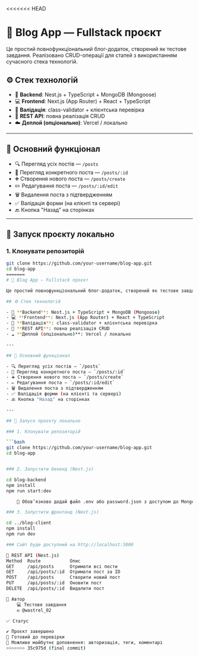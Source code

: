 <<<<<<< HEAD
# 📰 Blog App — Fullstack проєкт

Це простий повнофункціональний блог-додаток, створений як тестове завдання. Реалізовано CRUD-операції для статей з використанням сучасного стека технологій.

## ⚙️ Стек технологій

- 🧠 **Backend**: Nest.js + TypeScript + MongoDB (Mongoose)
- 💻 **Frontend**: Next.js (App Router) + React + TypeScript
- 🧾 **Валідація**: class-validator + клієнтська перевірка
- 📡 **REST API**: повна реалізація CRUD
- ☁️ **Деплой (опціонально)**: Vercel / локально

---

## 📂 Основний функціонал

- 🔍 Перегляд усіх постів — `/posts`
- 📄 Перегляд конкретного поста — `/posts/:id`
- ➕ Створення нового поста — `/posts/create`
- ✏️ Редагування поста — `/posts/:id/edit`
- 🗑️ Видалення поста з підтвердженням
- ✅ Валідація форми (на клієнті та сервері)
- 🔙 Кнопка "Назад" на сторінках

---

## 🚀 Запуск проєкту локально

### 1. Клонувати репозиторій

```bash
git clone https://github.com/your-username/blog-app.git
cd blog-app
=======
# 📰 Blog App — Fullstack проєкт

Це простий повнофункціональний блог-додаток, створений як тестове завдання. Реалізовано CRUD-операції для статей з використанням сучасного стека технологій.

## ⚙️ Стек технологій

- 🧠 **Backend**: Nest.js + TypeScript + MongoDB (Mongoose)
- 💻 **Frontend**: Next.js (App Router) + React + TypeScript
- 🧾 **Валідація**: class-validator + клієнтська перевірка
- 📡 **REST API**: повна реалізація CRUD
- ☁️ **Деплой (опціонально)**: Vercel / локально

---

## 📂 Основний функціонал

- 🔍 Перегляд усіх постів — `/posts`
- 📄 Перегляд конкретного поста — `/posts/:id`
- ➕ Створення нового поста — `/posts/create`
- ✏️ Редагування поста — `/posts/:id/edit`
- 🗑️ Видалення поста з підтвердженням
- ✅ Валідація форми (на клієнті та сервері)
- 🔙 Кнопка "Назад" на сторінках

---

## 🚀 Запуск проєкту локально

### 1. Клонувати репозиторій

```bash
git clone https://github.com/your-username/blog-app.git
cd blog-app


### 2. Запустити бекенд (Nest.js)

cd blog-backend
npm install
npm run start:dev

    🔐 Обов’язково додай файл .env або password.json з доступом до MongoDB

### 3. Запустити фронтенд (Next.js)

cd ../blog-client
npm install
npm run dev

### Сайт буде доступний на http://localhost:3000

🔗 REST API (Nest.js)
Method	Route	        Опис
GET	    /api/posts	    Отримати всі пости
GET	    /api/posts/:id	Отримати пост за ID
POST	/api/posts	    Створити новий пост
PUT	    /api/posts/:id	Оновити пост
DELETE	/api/posts/:id	Видалити пост

👤 Автор
    💻 Тестове завдання
    ✉️ @wastrel_02

✅ Статус

✔️ Проєкт завершено
🚀 Готовий до перевірки
📌 Можливе майбутнє доповнення: авторизація, теги, коментарі
>>>>>>> 35c975d (final commit)
